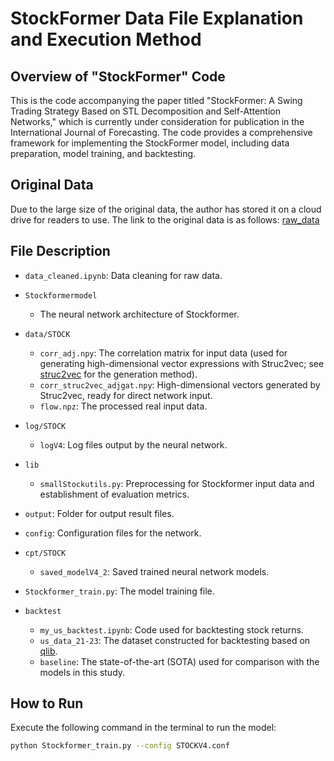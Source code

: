 # StockFormer Data File Explanation and Execution Method

## Overview of "StockFormer" Code
This is the code accompanying the paper titled "StockFormer: A Swing Trading Strategy Based on STL Decomposition and Self-Attention Networks," which is currently under consideration for publication in the International Journal of Forecasting. The code provides a comprehensive framework for implementing the StockFormer model, including data preparation, model training, and backtesting.

## Original Data
Due to the large size of the original data, the author has stored it on a cloud drive for readers to use. The link to the original data is as follows: [raw_data](https://drive.google.com/drive/folders/1V-qq2NtCV0T4ULgYLI05Ev8g5ntoC3io?usp=sharing)

## File Description
- `data_cleaned.ipynb`: Data cleaning for raw data.
- `Stockformermodel`
  - The neural network architecture of Stockformer.

- `data/STOCK`
  - `corr_adj.npy`: The correlation matrix for input data (used for generating high-dimensional vector expressions with Struc2vec; see [struc2vec](https://github.com/shenweichen/GraphEmbedding/blob/master/examples/struc2vec_flight.py) for the generation method).
  - `corr_struc2vec_adjgat.npy`: High-dimensional vectors generated by Struc2vec, ready for direct network input.
  - `flow.npz`: The processed real input data.

- `log/STOCK`
  - `logV4`: Log files output by the neural network.

- `lib`
  - `smallStockutils.py`: Preprocessing for Stockformer input data and establishment of evaluation metrics.

- `output`: Folder for output result files.
- `config`: Configuration files for the network.
- `cpt/STOCK`
  - `saved_modelV4_2`: Saved trained neural network models.

- `Stockformer_train.py`: The model training file.
- `backtest`
  - `my_us_backtest.ipynb`: Code used for backtesting stock returns.
  - `us_data_21-23`: The dataset constructed for backtesting based on [qlib](https://github.com/microsoft/qlib).
  - `baseline`: The state-of-the-art (SOTA) used for comparison with the models in this study.

## How to Run
Execute the following command in the terminal to run the model:

```sh
python Stockformer_train.py --config STOCKV4.conf
